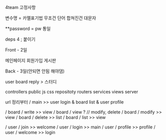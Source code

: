 4team 고정사항

변수명 = 카멜표기법 무조건 단어 합쳐진건 대문자

\*\*password = pw 통일

deps 4 ; 붙이기

Front - 2일

메인페이지 회원가입 게시판

Back - 3일(안되면 안됨 해야댐)

user board reply > 스터디

controllers
public js css
repositoty
routers
services
views
server

url 정리부터
/ main >> user login & board list & user profile

/ board / write >> view
/ board / view ? // modify, delete
/ board / modify >> view
/ board / delete >> list
/ board / list >> view

/ user / join >> welcome
/ user / login >> main
/ user / profile >> profile
/ user / welcome >> login

